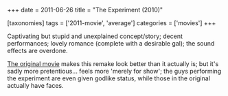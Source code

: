 +++
date = 2011-06-26
title = "The Experiment (2010)"

[taxonomies]
tags = ['2011-movie', 'average']
categories = ['movies']
+++

Captivating but stupid and unexplained concept/story; decent
performances; lovely romance (complete with a desirable gal); the sound
effects are overdone.

[The original movie] makes this remake look better than it actually is;
but it\'s sadly more pretentious\... feels more \'merely for show\'; the
guys performing the experiment are even given godlike status, while
those in the original actually have faces.

  [The original movie]: http://tshepang.net/das-experiment-2001
